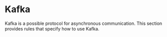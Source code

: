 # Kafka

Kafka is a possible protocol for asynchronous communication.
This section provides rules that specify how to use Kafka.
